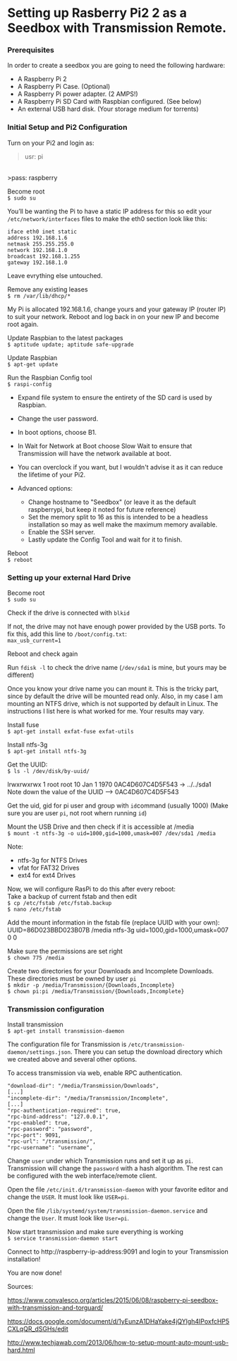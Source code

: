 # Setting up Rasberry Pi2 2 as a Seedbox with Transmission Remote.

### Prerequisites
In order to create a seedbox you are going to need the following hardware:

* A Raspberry Pi 2
* A Raspberry Pi Case. (Optional)
* A Raspberry Pi power adapter. (2 AMPS!)
* A Raspberry Pi SD Card with Raspbian configured. (See below)
* An external USB hard disk. (Your storage medium for torrents)

### Initial Setup and Pi2 Configuration
Turn on your Pi2 and login as:</br>
>usr: pi
</br>
>pass: raspberry

Become root</br>
`$ sudo su`

You’ll be wanting the Pi to have a static IP address for this so edit your `/etc/network/interfaces` files to make the eth0 section look like this:

```
iface eth0 inet static
address 192.168.1.6
netmask 255.255.255.0
network 192.168.1.0
broadcast 192.168.1.255
gateway 192.168.1.0
```

Leave evrything else untouched.

Remove any existing leases</br>
`$ rm /var/lib/dhcp/*`

My Pi is allocated 192.168.1.6, change yours and your gateway IP (router IP) to suit your network. Reboot and log back in on your new IP and become root again.

Update Raspbian to the latest packages</br>
`$ aptitude update; aptitude safe-upgrade` 

Update Raspbian</br>
`$ apt-get update`

Run the Raspbian Config tool</br>
`$ raspi-config`

* Expand file system to ensure the entirety of the SD card is used by Raspbian.
* Change the user password.
* In boot options, choose B1.
* In Wait for Network at Boot choose Slow Wait to ensure that Transmission will have the network available at boot.
* You can overclock if you want, but I wouldn't advise it as it can reduce the lifetime of your Pi2.

* Advanced options:
  * Change hostname to "Seedbox" (or leave it as the default raspberrypi, but keep it noted for future reference)
  * Set the memory split to 16 as this is intended to be a headless installation so may as well make the maximum memory available.
  * Enable the SSH server.
  * Lastly update the Config Tool and wait for it to finish.

Reboot</br>
`$ reboot`

### Setting up your external Hard Drive
Become root</br>
`$ sudo su`

Check if the drive is connected with `blkid`

If not, the drive may not have enough power provided by the USB ports. To fix this, add this line to `/boot/config.txt`:</br>
`max_usb_current=1`

Reboot and check again

Run `fdisk -l` to check the drive name (`/dev/sda1` is mine, but yours may be different)

Once you know your drive name you can mount it. This is the tricky part, since by default the drive will be mounted read only. Also, in my case I am mounting an NTFS drive, which is not supported by default in Linux. The instructions I list here is what worked for me. Your results may vary.

Install fuse</br>
`$ apt-get install exfat-fuse exfat-utils`

Install ntfs-3g</br>
`$ apt-get install ntfs-3g`


Get the UUID:</br>
`$ ls -l /dev/disk/by-uuid/`

lrwxrwxrwx 1 root root 10 Jan  1  1970 0AC4D607C4D5F543 -> ../../sda1</br>
Note down the value of the UUID --> 0AC4D607C4D5F543

Get the uid, gid for pi user and group with `id`command (usually 1000) (Make sure you are user `pi`, not root whern running `id`)

Mount the USB Drive and then check if it is accessible at /media</br>
`$ mount -t ntfs-3g -o uid=1000,gid=1000,umask=007 /dev/sda1 /media`

Note:</br>
* ntfs-3g for NTFS Drives
* vfat for FAT32 Drives
* ext4 for ext4 Drives

Now, we will configure RasPi to do this after every reboot:</br>
Take a backup of current fstab and then edit</br>
`$ cp /etc/fstab /etc/fstab.backup`</br>
`$ nano /etc/fstab`

Add the mount information in the fstab file (replace UUID with your own):</br>
UUID=86D023BBD023B07B  /media ntfs-3g uid=1000,gid=1000,umask=007 0 0

Make sure the permissions are set right</br>
`$ chown 775 /media` 

Create two directories for your Downloads and Incomplete Downloads. These directories must be owned by user `pi`</br>
`$ mkdir -p /media/Transmission/{Downloads,Incomplete}`</br>
`$ chown pi:pi /media/Transmission/{Downloads,Incomplete}`

### Transmission configuration
Install transmission</br>
`$ apt-get install transmission-daemon`

The configuration file for Transmission is `/etc/transmission-daemon/settings.json`. There you can setup the download directory which we created above and several other options.

To access transmission via web, enable RPC authentication.

```
"download-dir": "/media/Transmission/Downloads",
[...]
"incomplete-dir": "/media/Transmission/Incomplete",
[...]
"rpc-authentication-required": true,
"rpc-bind-address": "127.0.0.1",
"rpc-enabled": true,
"rpc-password": "password",
"rpc-port": 9091,
"rpc-url": "/transmission/",
"rpc-username": "username",
```
Change `user` under which Transmission runs and set it up as `pi`. Transmission will change the `password` with a hash algorithm. The rest can be configured with the web interface/remote client.

Open the file `/etc/init.d/transmission-daemon` with your favorite editor and change the `USER`. It must look like `USER=pi`.

Open the file `/lib/systemd/system/transmission-daemon.service` and change the `User`. It must look like `User=pi`.

Now start transmission and make sure everything is working</br>
`$ service transmission-daemon start`

Connect to http://raspberry-ip-address:9091 and login to your Transmission installation!

You are now done!

Sources:

https://www.convalesco.org/articles/2015/06/08/raspberry-pi-seedbox-with-transmission-and-torguard/

https://docs.google.com/document/d/1yEunzA1DHaYake4jQYlgh4IPoxfcHP5CXLqQR_dSGHs/edit

http://www.techjawab.com/2013/06/how-to-setup-mount-auto-mount-usb-hard.html